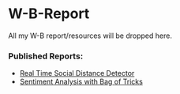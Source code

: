 # W-B-Report

All my W-B report/resources will be dropped here.

### Published Reports: 

* [Real Time Social Distance Detector](https://wandb.ai/social-distance-detector/real-time-social-distance-detector/reports/Real-Time-Social-Distance-Detector--Vmlldzo0Njc3OTI)
* [Sentiment Analysis with Bag of Tricks](https://wandb.ai/piyush_dev/bag_of_tricks/reports/Sentiment-Analysis-with-Bag-of-Tricks--Vmlldzo1Nzg1OTE)
